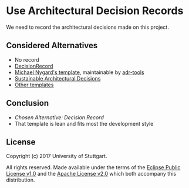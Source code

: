 # Use Architectural Decision Records

We need to record the architectural decisions made on this project.

## Considered Alternatives

* No record
* [DecisionRecord](https://github.com/schubmat/DecisionCapture)
* [Michael Nygard's template](http://thinkrelevance.com/blog/2011/11/15/documenting-architecture-decisions), maintainable by [adr-tools](https://github.com/npryce/adr-tools)
* [Sustainable Architectural Decisions](https://www.infoq.com/articles/sustainable-architectural-design-decisions)
* [Other templates](https://github.com/joelparkerhenderson/architecture_decision_record)

## Conclusion

* *Chosen Alternative: Decision Record*
* That template is lean and fits most the development style

## License

Copyright (c) 2017 University of Stuttgart.

All rights reserved. Made available under the terms of the [Eclipse Public License v1.0] and the [Apache License v2.0] which both accompany this distribution.

 [Apache License v2.0]: http://www.apache.org/licenses/LICENSE-2.0.html
 [Eclipse Public License v1.0]: http://www.eclipse.org/legal/epl-v10.html
